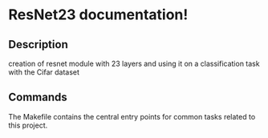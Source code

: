 # ResNet23 documentation!

## Description

creation of resnet module with 23 layers and using it on a classification task with  the Cifar dataset

## Commands

The Makefile contains the central entry points for common tasks related to this project.

